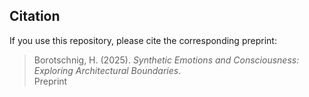 ## Citation

If you use this repository, please cite the corresponding preprint:

> Borotschnig, H. (2025). *Synthetic Emotions and Consciousness: Exploring Architectural Boundaries*.  
> Preprint
